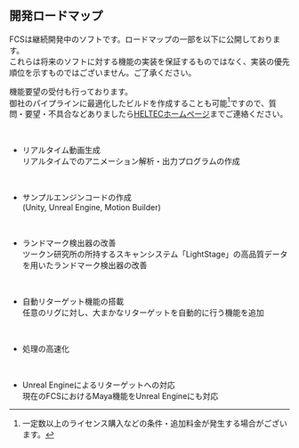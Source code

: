 ## 開発ロードマップ
FCSは継続開発中のソフトです。ロードマップの一部を以下に公開しております。  
これらは将来のソフトに対する機能の実装を保証するものではなく、実装の優先順位を示すものではございません。ご了承ください。  

機能要望の受付も行っております。<br>
御社のパイプラインに最適化したビルドを作成することも可能[^1]ですので、質問・要望・不具合などありましたら[HELTECホームページ](https://sensing.heltec.co.jp/product/zukun-lab/fcs/)までご連絡ください。

[^1]:一定数以上のライセンス購入などの条件・追加料金が発生する場合がございます。
<br>

- リアルタイム動画生成  
    リアルタイムでのアニメーション解析・出力プログラムの作成
<br>

- サンプルエンジンコードの作成  
    (Unity, Unreal Engine, Motion Builder)
<br>

- ランドマーク検出器の改善  
   ツークン研究所の所持するスキャンシステム「LightStage」の高品質データを用いたランドマーク検出器の改善  
<br>

- 自動リターゲット機能の搭載   
    任意のリグに対し、大まかなリターゲットを自動的に行う機能を追加  
<br>

- 処理の高速化  
<br>

- Unreal Engineによるリターゲットへの対応  
   現在のFCSにおけるMaya機能をUnreal Engineにも対応  
